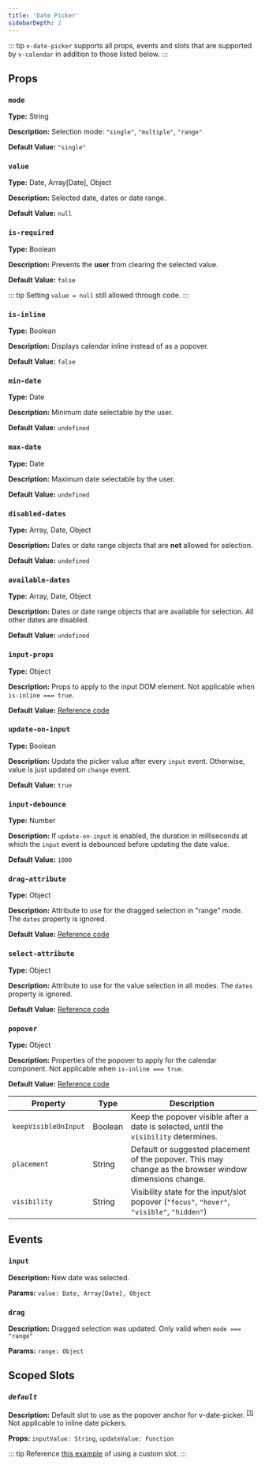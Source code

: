 ```yaml
---
title: 'Date Picker'
sidebarDepth: 2
---
```


::: tip
`v-date-picker` supports all props, events and slots that are supported by `v-calendar` in addition to those listed below.
:::


## Props

### `mode`

**Type:** String

**Description:** Selection mode: `"single"`, `"multiple"`, `"range"`

**Default Value:** `"single"`

### `value`

**Type:** Date, Array[Date], Object

**Description:** Selected date, dates or date range.

**Default Value:** `null`

### `is-required`

**Type:** Boolean

**Description:** Prevents the **user** from clearing the selected value.

**Default Value:** `false`

::: tip
Setting `value = null` still allowed through code.
:::

### `is-inline`

**Type:** Boolean

**Description:** Displays calendar inline instead of as a popover.

**Default Value:** `false`

### `min-date`

**Type:** Date

**Description:** Minimum date selectable by the user.

**Default Value:** `undefined`

### `max-date`

**Type:** Date

**Description:** Maximum date selectable by the user.

**Default Value:** `undefined`

### `disabled-dates`

**Type:** Array, Date, Object

**Description:** Dates or date range objects that are **not** allowed for selection.

**Default Value:** `undefined`

### `available-dates`

**Type:** Array, Date, Object

**Description:** Dates or date range objects that are available for selection. All other dates are disabled.

**Default Value:** `undefined`

### `input-props`

**Type:** Object

**Description:** Props to apply to the input DOM element.  Not applicable when `is-inline === true`.

**Default Value:** [Reference code]()

### `update-on-input`

**Type:** Boolean

**Description:** Update the picker value after every `input` event. Otherwise, value is just updated on `change` event.

**Default Value:** `true`

### `input-debounce`

**Type:** Number

**Description:** If `update-on-input` is enabled, the duration in milliseconds at which the `input` event is debounced before updating the date value.

**Default Value:** `1000`

### `drag-attribute`

**Type:** Object

**Description:** Attribute to use for the dragged selection in "range" mode. The `dates` property is ignored.

**Default Value:** [Reference code]()

### `select-attribute`

**Type:** Object

**Description:** Attribute to use for the value selection in all modes. The `dates` property is ignored.

**Default Value:** [Reference code]()

### `popover`

**Type:** Object

**Description:** Properties of the popover to apply for the calendar component. Not applicable when `is-inline === true`.

**Default Value:** [Reference code](./defaults.md)

| Property | Type | Description |
| --- | --- | --- |
| `keepVisibleOnInput` | Boolean | Keep the popover visible after a date is selected, until the `visibility` determines. |
| `placement` | String | Default or suggested placement of the popover. This may change as the browser window dimensions change. |
| `visibility` | String | Visibility state for the input/slot popover (`"focus"`, `"hover"`, `"visible"`, `"hidden"`) |

<!-- 
### 

**Type:** 

**Description:** 

**Default Value:** 
-->

## Events

### `input`

**Description:** New date was selected.

**Params:** `value: Date, Array[Date], Object`

### `drag`

**Description:** Dragged selection was updated. Only valid when `mode === "range"`

**Params:** `range: Object`

<!-- 
### 

**Description:** 

**Params:** 
-->

## Scoped Slots

### *`default`*

**Description:** Default slot to use as the popover anchor for v-date-picker. <sup>[[1]](#dp-slots-note-1)</sup> Not applicable to inline date pickers.

**Props:** `inputValue: String`, `updateValue: Function`

::: tip
Reference [this example](../guide/datepicker.md#use-custom-slot) of using a custom slot.
:::